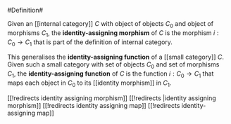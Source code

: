 #Definition#

Given an [[internal category]] $C$ with object of objects $C_0$ and object of morphisms $C_1$, the **identity-assigning morphism** of $C$ is the morphism $i: C_0 \to C_1$ that is part of the definition of internal category.

This generalises the **identity-assigning function** of a [[small category]] $C$.  Given such a small category with set of objects $C_0$ and set of morphisms $C_1$, the **identity-assigning function** of $C$ is the function $i: C_0 \to C_1$ that maps each object in $C_0$ to its [[identity morphism]] in $C_1$.


[[!redirects identity assigning morphism]]
[[!redirects |identity assigning morphism]]
[[!redirects identity assigning map]]
[[!redirects identity-assigning map]]
